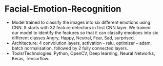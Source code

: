 # **Facial-Emotion-Recognition**

+ Model trained to classify the images into six different emotions using CNN. It starts with 32 feature detectors in first CNN layer. We trained our model to identify the features so that it can classify emotions into six different classes Angry, Happy, Neutral, Fear, Sad, surprised.
+ Architecture: 4 convolution layers, activation - relu, optimizer – adam, batch normalisation, followed by 2 fully connected layers. 
+ Tools/Technologies: Python, OpenCV, Deep learning, Neural Networks, Keras, Tensorflow.
